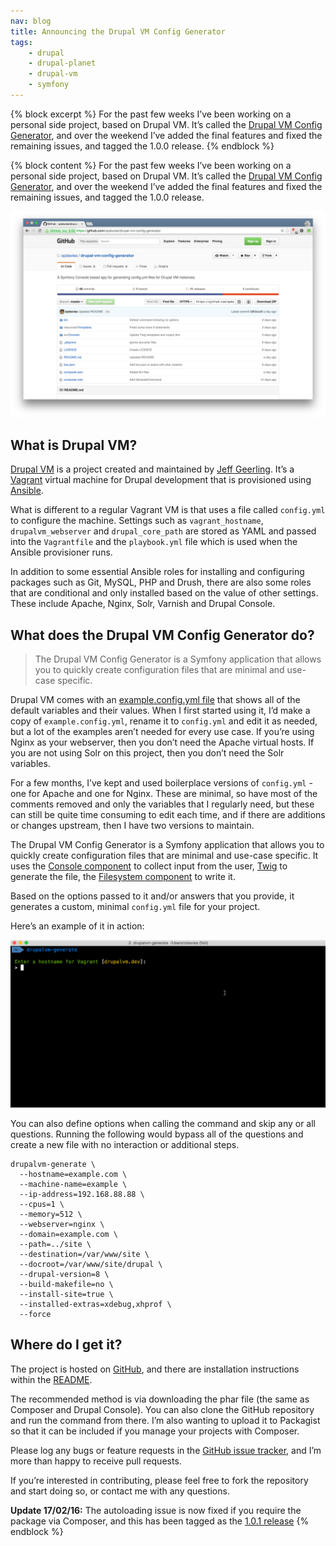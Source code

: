 ```yaml
---
nav: blog
title: Announcing the Drupal VM Config Generator
tags:
    - drupal
    - drupal-planet
    - drupal-vm
    - symfony
---
```

{% block excerpt %}
For the past few weeks I’ve been working on a personal side project, based on Drupal VM. It’s called the [Drupal VM Config Generator](https://github.com/opdavies/drupal-vm-config-generator), and over the weekend I’ve added the final features and fixed the remaining issues, and tagged the 1.0.0 release.
{% endblock %}

{% block content %}
For the past few weeks I’ve been working on a personal side project, based on Drupal VM. It’s called the [Drupal VM Config Generator](https://github.com/opdavies/drupal-vm-config-generator), and over the weekend I’ve added the final features and fixed the remaining issues, and tagged the 1.0.0 release.

![](/assets/images/blog/drupalvm-generate-repo.png)

## What is Drupal VM?

[Drupal VM](http://www.drupalvm.com) is a project created and maintained by [Jeff Geerling](http://www.jeffgeerling.com). It’s a [Vagrant](http://www.vagrantup.com) virtual machine for Drupal development that is provisioned using [Ansible](https://www.ansible.com).

What is different to a regular Vagrant VM is that uses a file called `config.yml` to configure the machine. Settings such as `vagrant_hostname`, `drupalvm_webserver` and `drupal_core_path` are stored as YAML and passed into the `Vagrantfile` and the `playbook.yml` file which is used when the Ansible provisioner runs.

In addition to some essential Ansible roles for installing and configuring packages such as Git, MySQL, PHP and Drush, there are also some roles that are conditional and only installed based on the value of other settings. These include Apache, Nginx, Solr, Varnish and Drupal Console.

## What does the Drupal VM Config Generator do?

> The Drupal VM Config Generator is a Symfony application that allows you to quickly create configuration files that are minimal and use-case specific.

Drupal VM comes with an [example.config.yml file](https://github.com/geerlingguy/drupal-vm/blob/master/example.config.yml) that shows all of the default variables and their values. When I first started using it, I’d make a copy of `example.config.yml`, rename it to `config.yml` and edit it as needed, but a lot of the examples aren’t needed for every use case. If you’re using Nginx as your webserver, then you don’t need the Apache virtual hosts. If you are not using Solr on this project, then you don’t need the Solr variables.

For a few months, I’ve kept and used boilerplace versions of `config.yml` - one for Apache and one for Nginx. These are minimal, so have most of the comments removed and only the variables that I regularly need, but these can still be quite time consuming to edit each time, and if there are additions or changes upstream, then I have two versions to maintain.

The Drupal VM Config Generator is a Symfony application that allows you to quickly create configuration files that are minimal and use-case specific. It uses the [Console component](http://symfony.com/doc/current/components/console/introduction.html) to collect input from the user, [Twig](http://twig.sensiolabs.org) to generate the file, the [Filesystem component](http://symfony.com/doc/current/components/filesystem/introduction.html) to write it.

Based on the options passed to it and/or answers that you provide, it generates a custom, minimal `config.yml` file for your project.

Here’s an example of it in action:

!['An animated gif showing the interaction process and the resulting config.yml file'](/assets/images/blog/drupalvm-generate-example-2.gif)

You can also define options when calling the command and skip any or all questions. Running the following would bypass all of the questions and create a new file with no interaction or additional steps.

```
drupalvm-generate \
  --hostname=example.com \
  --machine-name=example \
  --ip-address=192.168.88.88 \
  --cpus=1 \
  --memory=512 \
  --webserver=nginx \
  --domain=example.com \
  --path=../site \
  --destination=/var/www/site \
  --docroot=/var/www/site/drupal \
  --drupal-version=8 \
  --build-makefile=no \
  --install-site=true \
  --installed-extras=xdebug,xhprof \
  --force
```

## Where do I get it?

The project is hosted on [GitHub](https://github.com/opdavies/drupal-vm-config-generator), and there are installation instructions within the [README](https://github.com/opdavies/drupal-vm-config-generator/blob/master/README.md#installation).

The recommended method is via downloading the phar file (the same as Composer and Drupal Console). You can also clone the GitHub repository and run the command from there. I’m also wanting to upload it to Packagist so that it can be included if you manage your projects with Composer.

Please log any bugs or feature requests in the [GitHub issue tracker](https://github.com/opdavies/drupal-vm-config-generator/issues), and I’m more than happy to receive pull requests.

If you’re interested in contributing, please feel free to fork the repository and start doing so, or contact me with any questions.

__Update 17/02/16:__ The autoloading issue is now fixed if you require the package via Composer, and this has been tagged as the [1.0.1 release](https://github.com/opdavies/drupal-vm-config-generator/releases/tag/1.0.1)
{% endblock %}
